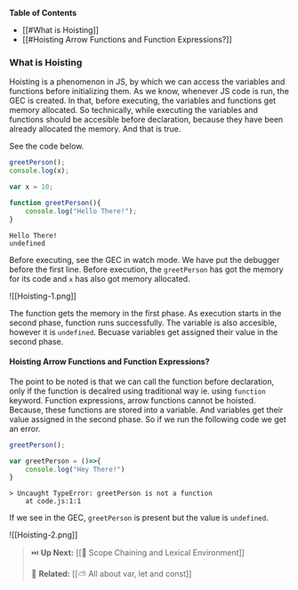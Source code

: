 
**Table of Contents**

- [[#What is Hoisting]]
- [[#Hoisting Arrow Functions and Function Expressions?]]

### What is Hoisting

Hoisting is a phenomenon in JS, by which we can access the variables and functions before initializing them. 
As we know, whenever JS code is run, the GEC is created. In that, before executing, the variables and functions get memory allocated. So technically, while executing the variables and functions should be accesible before declaration, because they have been already allocated the memory.
And that is true. 

See the code below.

```js
greetPerson();
console.log(x);

var x = 10;

function greetPerson(){
    console.log("Hello There!");
}
```

```
Hello There!
undefined
```

Before executing, see the GEC in watch mode. We have put the debugger before the first line. Before execution, the `greetPerson` has got the memory for its code and `x` has also got memory allocated.

 ![[Hoisting-1.png]]

The function gets the memory in the first phase. As execution starts in the second phase, function runs successfully. 
The variable is also accesible, however it is `undefined`. Becuase variables get assigned their value in the second phase. 

#### Hoisting Arrow Functions and Function Expressions?

The point to be noted is that we can call the function before declaration, only if the function is decalred using traditional way ie. using `function` keyword. 
Function expressions, arrow functions cannot be hoisted. Because, these functions are stored into a variable. And variables get their value assigned in the second phase.
So if we run the following code we get an error.

```js
greetPerson();

var greetPerson = ()=>{
	console.log("Hey There!")
}
```

```
> Uncaught TypeError: greetPerson is not a function
    at code.js:1:1
```

If we see in the GEC, `greetPerson` is present but the value is `undefined`.

![[Hoisting-2.png]]


> ⏭️ **Up Next:**  [[🔭 Scope Chaining and Lexical Environment]]
> 
>🔗 **Related:** 
>[[⛅ All about var, let and const]]

